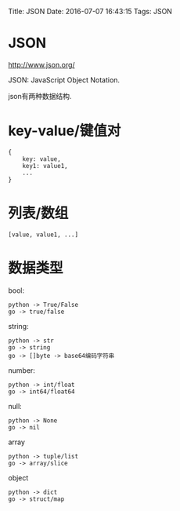 Title: JSON
Date: 2016-07-07 16:43:15
Tags: JSON



# JSON

<http://www.json.org/>

JSON: JavaScript Object Notation.

json有两种数据结构.

# key-value/键值对

    {
        key: value,
        key1: value1,
        ...
    }

# 列表/数组

    [value, value1, ...]

# 数据类型

bool:

    python -> True/False
    go -> true/false

string:

    python -> str
    go -> string
    go -> []byte -> base64编码字符串

number:

    python -> int/float
    go -> int64/float64

null:

    python -> None
    go -> nil

array

    python -> tuple/list
    go -> array/slice

object

    python -> dict
    go -> struct/map
